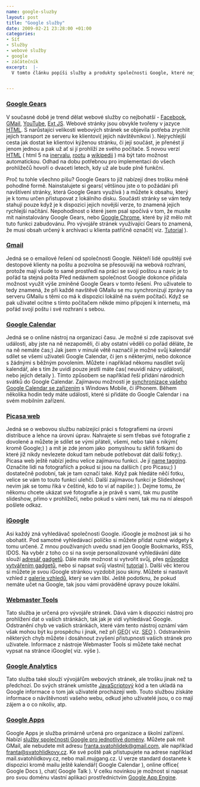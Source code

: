 ```yaml
--- 
name: google-sluzby
layout: post
title: "Google služby"
date: 2009-02-21 23:28:00 +01:00
categories: 
- Síť
- Služby
- webové služby
- google
- záčátečník
excerpt:  |-
  V tomto článku popíši služby a produkty společnosti Google, které nejvíce používám a ty, které mi příjdou nejzajímavější. Pro ty kdo již využívají <a title="Web Google.cz" href="http://www.google.cz/">vyhledávač Google</a> jen podotknu, že v dnešní době již spočnost Google nenabízí jen vyhledávač, ale i <a title="Výčet služeb společnosti Google" href="http://www.google.cz/intl/cs/options/">spoustu jiných služeb</a> a neustále <a title="Služby společnosti Google, které jsou zatím ve vývoji, ale již poskytnuty veřejnosti" href="http://labs.google.com/">přibývají nové</a>.


---
```

### <a href="http://gears.google.com/">Google Gears</a>
V současné době je trend dělat webové služby co nejbohatší - <a title="Socialní web Facebook" href="http://www.facebook.com/">Facebook</a>, <a title="Web e-mailového řešení od společnosti Google" href="https://gmail.com">GMail</a>, <a title="Web YouTube - služba pro sdílení videa" href="http://www.youtube.com/">YouTube</a>, <a title="Ukázky JS frameworku, který slouží pro vývoj přívětivých webových aplikací" href="http://extjs.com/deploy/dev/examples/samples.html">Ext JS</a>. Webové stránky jsou obvykle tvořeny v jazyce <a title="HTML na wikipedii" href="http://cs.wikipedia.org/wiki/Html">HTML</a>. S narůstající velikostí webových stránek se objevila potřeba zrychlit jejich transport ze serveru ke klientovi( jejich návštěvníkovi ). Nejrychlejší cesta jak dostat ke klientovi kýženou stránku, či její součást, je přenést jí jenom jednou a pak už ať si jí prohlíží ze svého počítače. S novou verzí <a title="Specifikace HTML 5" href="http://dev.w3.org/html5/spec/Overview.html">HTML</a> ( html 5 na <a title="O HTML 5 na intervalu" href="http://interval.cz/clanky/seznameni-s-html-5/">inervalu</a>, <a title="Sekce na root.cz věnovaná HTML 5" href="http://zdrojak.root.cz/n/html5/">rootu</a> a <a title="O HTML 5 na wikipedii" href="http://en.wikipedia.org/wiki/HTML_5">wikipedii</a> ) má být tato možnost automatickou. Odhad na dobu potřebnou pro implementaci do všech prohlížečů hovoří o dvaceti letech, kdy už ale bude plně funkční.

Proč tu tohle všechno píšu? Google Gears to již nabízejí dnes trošku méně pohodlné formě. Nainstalujete si gears( většinou jste o to požádáni při navštívení stránky, která Google Gears využívá ) a můžete k obsahu, který je k tomu určen přistupovat z lokálního disku. Součásti stránky se vám tedy stahují pouze když je k dispozici jejich novější verze, to znamená jejich rychlejší načítání. Nepohodlnost o které jsem psal spočívá v tom, že musíte mít nainstalovány Google Gears, nebo <a title="Stránky Webového prohlížeče od společnosti Google" href="http://www.google.com/chrome/">Google Chrome</a>, které by již mělo mít tuto funkci zabudovánu. Pro vývojáře stránek využívající Gears to znamená, že musí obsah určený k archivaci u klienta patřičně označit( viz. <a title="Tutorial k vužívání Google Gears ze strany vývojářů stránek" href="http://code.google.com/intl/cs-CZ/apis/gears/tutorial.html">Tutorial</a> ).
### <a onclick="javascript:urchinTracker('/intl/cs/options/outbound/gmail');" href="http://mail.google.com/mail?hl=cs&amp;utm_source=cs-et-more&amp;utm_medium=et&amp;utm_campaign=cs">Gmail</a>
Jedná se o emailové řešení od společnosti Google. Někteří lidé opuštějí své destopové klienty na poštu a pozvolna se přesouvájí na webová rozhraní, protože mají všude to samé prostředí na práci se svojí poštou a navíc je to pořád ta stejná pošta Před nedávnem společnost Google dokonce přidala možnost využít výše zmíněné Google Gears v tomto řešení. Pro uživatele to tedy znamená, že při každé navštěvě GMailu se mu synchronizují zprávy na serveru GMailu s těmi co má k dispozici lokálně na svém počítači. Když se pak uživatel ocitne s tímto počítačem někde mimo připojení k internetu, má pořád svojí poštu i své rozhraní s sebou.
### <a class="l" onmousedown="return clk(this.href,'','','res','1','&amp;sig2=RopzxXo0DuS-9rja_FwNFQ')" href="http://www.google.com/calendar"><em><span style="font-style: normal;">Google Calendar</span></em></a>
Jedná se o online nástroj na organizaci času. Je možné si zde zapisovat své události, aby jste na ně nezapoměli, či aby ostatní věděli co pořád děláte, že na ně nemáte čas;) Jak jsem v minulé větě naznačil je možné svůj kalendář sdílet se všemi uživateli Google Calendar, či jen s některými, nebo dokonce s žádnými s běžným povolením. Můžete i napřiklad někomu nasdílet svůj kalendář, ale s tím že uvidí pouze jestli máte čas( neuvidí názvy událostí, nebo jejich detaily ). Tímto způsobem se například řeší přídání národních svátků do Google Calendar. Zajímavou možností je <a title="Sekce v nápovědě služeb Google věnující se právě synchronizaci s mobilními zařizeními" href="http://www.google.com/support/a/bin/answer.py?hl=en&amp;answer=138652">synchronizace vašeho Google Calendar se zařizením</a> s Windows Mobile, či iPhonem. Během několika hodin tedy máte události, které si přidáte do Google Calendar i na svém mobilním zařízení.

### <a href="http://picasa.google.com/intl/cs_all/">Picasa web</a>

Jedná se o webovou službu nabízející práci s fotografiemi na úrovni distribuce a lehce na úrovni úprav. Nahrajete si sem třebas své fotografie z dovolené a můžete je sdílet se vými přáteli, všemi, nebo také s nikým( kromě Google;) ) a mít je zde jenom jako  pomyslnou tu skříň fotkami do které již nikdy nevlezete dokud tam nebude potřebovat dát další fotky;). Picasa web ještě nabízí jednu velice zajímavou funkci. Je jí <a title="Stránka věnující se name taggingu v Google Picase" href="http://picasa.google.com/intl/en_us/features-nametags.html">name tagging</a>. Označite lidi na fotografiích a pokud si jsou na dalšich ( pro Picasu;) ) dostatečně podobní, tak je tam označí také. Když pak hledáte něčí fotku, velice se vám to touto funkcí ulehčí. Další zajímavou funkcí je Slideshow( nevim jak se tomu řiká v češtině, kdo to ví ať napíše:) ). Dejme tomu, že někomu chcete ukázat své fotografie a je právě s vami, tak mu pustíte slideshow, přímo v prohlížečí, nebo pokud s vámi není, tak mu na ní alespoň pošlete odkaz.

### <a title="Personalizovaná stránka pro vyhledávání na Google.com" href="http://www.google.com/ig">iGoogle</a>

Asi každý zná vyhledávač společnosti Google. iGoogle je možnost jak si ho obohatit. Pod samotné vyhledávací políčko si můžete přidat ruzné widgety k tomu určené. Z mnou používaných uvedu snad jen Google Bookmarks, RSS, IDOS. Na vyběr z toho co si na svoje personalizované vyhledávání dáte slouží <a href="http://www.google.cz/ig/directory?hl=cs&amp;root=/ig&amp;dpos=top">adresář gadgetů</a>. Dále máte možnost si vytvořit svůj, přes <a href="http://www.google.cz/ig/gmchoices?hl=cs">průvodce vytvářením gadgetů</a>, nebo si napsat svůj vlastní( <a title="Tutoriál ke psaní Google Gadgets" href="http://www.seoish.com/how-to-make-google-gadgets/">tutorial</a> ). Další věc kterou si můžete je svou iGoogle stránkou vyzdobit jsou skiny. Můžete si nastavit vzhled z <a href="http://www.google.cz/ig/directory?type=themes&amp;dpos=themes">galerie vzhledů</a>, který se vám líbí. Ještě podotknu, že pokud nemáte učet na Google, tak jsou vámi prováděné úpravy pouze lokální.

### <a href="http://www.google.com/webmasters/tools/">Webmaster Tools</a>

Tato služba je určená pro vývojáře stránek. Dává vám k dispozici nástroj pro prohlížení dat o vašich stránkách, tak jak je vidí vyhledávač Google. Odstranění chyb ve vašich stránkách, které vám tento nástroj oznámí vám však mohou být ku prospěchu i jinak, než při <acronym title="Google Engine Optimization">GEO</acronym>( viz. <a title="Search Engine Optimization na wikipedii" href="http://cs.wikipedia.org/wiki/Search_Engine_Optimization">SEO</a> ). Odstraněním některých chyb můžete i dosáhnout zvyšení přistupnosti vašich stránek pro uživatele. Informace z nástroje Webmaster Tools si můžete také nechat vypsat na stránce iGoogle( viz. výše ).

### <a href="http://www.google.com/analytics/">Google Analytics</a>

Tato služba také slouží vývojářům webových stránek, ale trošku jinak než ta předchozí. Do svých stránek umístíte <a title="JavaScript na wikipedii" href="http://cs.wikipedia.org/wiki/Javascript">JavaScriptový</a> kód a ten ukladá na Google informace o tom jak uživatelé procházejí web. Touto službou získáte informace o návštěvnosti vašeho webu, odkud jeho uživatelé jsou, o co mají zájem a o co nikoliv, atp.

### <a title="Stránky služby Google Apps" href="http://www.google.com/a/help/intl/cs/index.html">Google Apps</a>

Google Apps je služba primárně určená pro organizace a školní zařízení. Nabízí <a title="Výčet služeb pro Google Apps" href="http://www.google.com/a/help/intl/cs/business/applications.html">služby společnosti Google pro jednotlivé domény</a>. Můžete pak mít GMail, ale nebudete mít adresu franta.svatohlidek@gmail.com, ale napřiklad franta@svatohlidkovy.cz. Ke své poště pak přistupujete na adrese například mail.svatohlidkovy.cz, nebo mail.mujgang.cz. U verze standard dostanete k dispozici kromě mailu ještě kalendář( Google Calendar ), online office( Google Docs ), chat( Google Talk ). V celku novinkou je možnost si napsat pro svou doménu vlastní aplikaci prostřednictvím <a title="Stránky projektu Google App Engine" href="http://code.google.com/intl/cs-CZ/appengine/">Google App Engine</a>.
